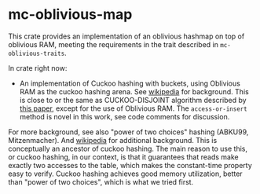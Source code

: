 mc-oblivious-map
=================

This crate provides an implementation of an oblivious hashmap on top of oblivious RAM,
meeting the requirements in the trait described in `mc-oblivious-traits`.

In crate right now:
- An implementation of Cuckoo hashing with buckets, using Oblivious RAM as the
  cuckoo hashing arena.
  See [wikipedia](https://en.wikipedia.org/wiki/Cuckoo_hashing) for background.
  This is close to or the same as CUCKOO-DISJOINT algorithm described by
  [this paper](https://arxiv.org/pdf/1104.5400.pdf), except for the use of Oblivious RAM.
  The `access-or-insert` method is novel in this work, see code comments for discussion.

For more background, see also "power of two choices" hashing (ABKU99, Mitzenmacher).
And [wikipedia](https://en.wikipedia.org/wiki/2-choice_hashing) for additional background.
This is conceptually an ancestor of cuckoo hashing. The main reason to use this, or cuckoo
hashing, in our context, is that it guarantees that reads make exactly two accesses to the
table, which makes the constant-time property easy to verify. Cuckoo hashing achieves good
memory utilization, better than "power of two choices", which is what we tried first.
